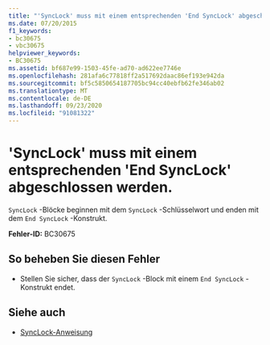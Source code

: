 ```yaml
---
title: "'SyncLock' muss mit einem entsprechenden 'End SyncLock' abgeschlossen werden."
ms.date: 07/20/2015
f1_keywords:
- bc30675
- vbc30675
helpviewer_keywords:
- BC30675
ms.assetid: bf687e99-1503-45fe-ad70-ad622ee7746e
ms.openlocfilehash: 281afa6c77818ff2a517692daac86ef193e942da
ms.sourcegitcommit: bf5c5850654187705bc94cc40ebfb62fe346ab02
ms.translationtype: MT
ms.contentlocale: de-DE
ms.lasthandoff: 09/23/2020
ms.locfileid: "91081322"
---
```

# <a name="synclock-statement-must-end-with-a-matching-end-synclock"></a>'SyncLock' muss mit einem entsprechenden 'End SyncLock' abgeschlossen werden.

`SyncLock` -Blöcke beginnen mit dem `SyncLock` -Schlüsselwort und enden mit dem `End SyncLock` -Konstrukt.  
  
 **Fehler-ID:** BC30675  
  
## <a name="to-correct-this-error"></a>So beheben Sie diesen Fehler  
  
- Stellen Sie sicher, dass der `SyncLock` -Block mit einem `End SyncLock` -Konstrukt endet.  
  
## <a name="see-also"></a>Siehe auch

- [SyncLock-Anweisung](../language-reference/statements/synclock-statement.md)

